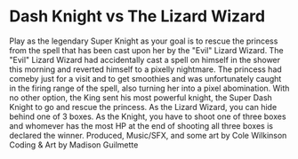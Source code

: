 # Dash Knight vs The Lizard Wizard
Play as the legendary Super Knight as your goal is to rescue the princess from the spell that has been cast upon her by the "Evil" Lizard Wizard. The "Evil" Lizard Wizard had accidentally cast a spell on himself in the shower this morning and reverted himself to a pixelly nightmare. The princess had comeby just for a visit and to get smoothies and was unfortunately caught in the firing range of the spell, also turning her into a pixel abomination. With no other option, the King sent his most powerful knight, the Super Dash Knight to go and rescue the princess.
As the Lizard Wizard, you can hide behind one of 3 boxes. As the Knight, you have to shoot one of three boxes and whomever has the most HP at the end of shooting all three boxes is declared the winner.
Produced, Music/SFX, and some art by Cole Wilkinson
Coding & Art by Madison Guilmette
